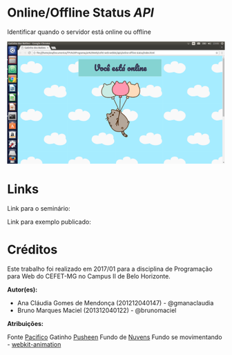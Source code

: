 # Online/Offline Status *API*

Identificar quando o servidor está online ou offline

![Print do funcionamento](/images/print-online-offline.png)

# Links

Link para o seminário:

Link para exemplo publicado:

# Créditos

Este trabalho foi realizado em 2017/01 para a disciplina de Programação para Web do CEFET-MG no Campus II de Belo Horizonte.

**Autor(es):**

* Ana Cláudia Gomes de Mendonça (201212040147) - @gmanaclaudia
* Bruno Marques Maciel (201312040122) - @brunomaciel

**Atribuições:**

Fonte [Pacifico](https://fonts.google.com/specimen/Pacifico)
Gatinho [Pusheen](http://www.pusheen.com/)
Fundo de [Nuvens](http://meinlilapark.blogspot.com.br/2014/02/free-digital-fluffy-clouds-scrapbooking.html)
Fundo se movimentando - [webkit-animation](https://developer.mozilla.org/en-US/docs/Web/CSS/animation?v=example)
